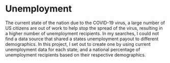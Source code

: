 # Unemployment
The current state of the nation due to the COVID-19 virus, a large number of US citizens are out of work to help stop the spread of the virus, resulting in a higher number of unemployment recipients. 
In my searches, I could not find a data source that shared a states unemployment payout to different demographics. In this project, I set out to create one by using current unemployment data for each state, and a national percentage of unemployment recipients based on their respective demographics.
